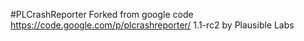#PLCrashReporter
Forked from google code https://code.google.com/p/plcrashreporter/ 1.1-rc2 by Plausible Labs